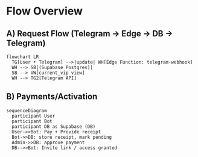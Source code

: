 # Flow Overview

## A) Request Flow (Telegram → Edge → DB → Telegram)
```mermaid
flowchart LR
  TG[User • Telegram] -->|update| WH[Edge Function: telegram-webhook]
  WH --> SB[(Supabase Postgres)]
  SB --> VW[current_vip view]
  WH --> TG2[Telegram API]
```

## B) Payments/Activation
```mermaid
sequenceDiagram
  participant User
  participant Bot
  participant DB as Supabase (DB)
  User->>Bot: Pay + Provide receipt
  Bot->>DB: store receipt, mark pending
  Admin->>DB: approve payment
  DB-->>Bot: Invite link / access granted
```
